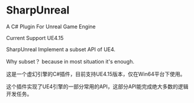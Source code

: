 # SharpUnreal
A C# Plugin For Unreal Game Engine

Current Support UE4.15

SharpUnreal Implement a subset API of UE4.

Why subset？ because in most situation it's enough.

这是一个虚幻引擎的C#插件，目前支持UE4.15版本，仅在Win64平台下使用。

这个插件实现了UE4引擎的一部分常用的API，这部分API能完成绝大多数的逻辑开发任务。
